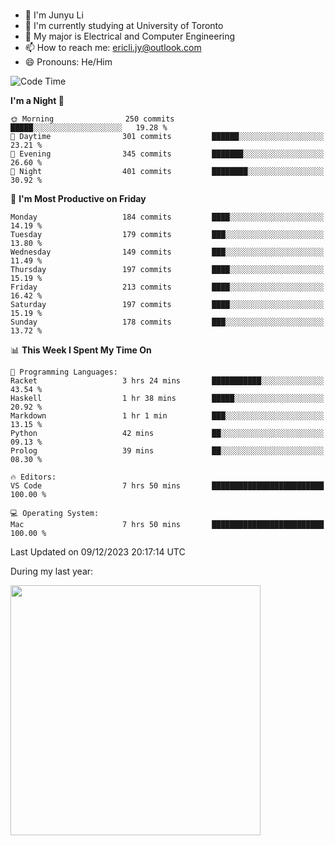 ### 
- 👨 I'm Junyu Li
- 📖 I'm currently studying at University of Toronto
- 🌱 My major is Electrical and Computer Engineering
- 📫 How to reach me: ericli.jy@outlook.com
- 😄 Pronouns: He/Him

<!--
<p align="left">  
  <img height="180em" src="https://github-readme-stats-git-master-ericjyli.vercel.app/api?username=ericjyli&theme=tokyonight&show_icons=true&count_private=true&include_orgs=true" />
  <img height="180em" src="https://github-readme-stats-git-master-ericjyli.vercel.app/api/top-langs/?username=ericjyli&theme=tokyonight&count_private=true&include_orgs=true&include_orgs=true&layout=compact" />
</p>
-->

<!--START_SECTION:waka-->
![Code Time](http://img.shields.io/badge/Code%20Time-368%20hrs%2051%20mins-blue)

**I'm a Night 🦉** 

```text
🌞 Morning                250 commits         █████░░░░░░░░░░░░░░░░░░░░   19.28 % 
🌆 Daytime                301 commits         ██████░░░░░░░░░░░░░░░░░░░   23.21 % 
🌃 Evening                345 commits         ███████░░░░░░░░░░░░░░░░░░   26.60 % 
🌙 Night                  401 commits         ████████░░░░░░░░░░░░░░░░░   30.92 % 
```
📅 **I'm Most Productive on Friday** 

```text
Monday                   184 commits         ████░░░░░░░░░░░░░░░░░░░░░   14.19 % 
Tuesday                  179 commits         ███░░░░░░░░░░░░░░░░░░░░░░   13.80 % 
Wednesday                149 commits         ███░░░░░░░░░░░░░░░░░░░░░░   11.49 % 
Thursday                 197 commits         ████░░░░░░░░░░░░░░░░░░░░░   15.19 % 
Friday                   213 commits         ████░░░░░░░░░░░░░░░░░░░░░   16.42 % 
Saturday                 197 commits         ████░░░░░░░░░░░░░░░░░░░░░   15.19 % 
Sunday                   178 commits         ███░░░░░░░░░░░░░░░░░░░░░░   13.72 % 
```


📊 **This Week I Spent My Time On** 

```text
💬 Programming Languages: 
Racket                   3 hrs 24 mins       ███████████░░░░░░░░░░░░░░   43.54 % 
Haskell                  1 hr 38 mins        █████░░░░░░░░░░░░░░░░░░░░   20.92 % 
Markdown                 1 hr 1 min          ███░░░░░░░░░░░░░░░░░░░░░░   13.15 % 
Python                   42 mins             ██░░░░░░░░░░░░░░░░░░░░░░░   09.13 % 
Prolog                   39 mins             ██░░░░░░░░░░░░░░░░░░░░░░░   08.30 % 

🔥 Editors: 
VS Code                  7 hrs 50 mins       █████████████████████████   100.00 % 

💻 Operating System: 
Mac                      7 hrs 50 mins       █████████████████████████   100.00 % 
```


 Last Updated on 09/12/2023 20:17:14 UTC
<!--END_SECTION:waka-->

<p> During my last year: </p>
<img height="400em" src="https://github-readme-stats-git-master-ericjyli.vercel.app/api/wakatime?username=ericjyli&layout=compact&theme=tokyonight" />

<!--
Here are some ideas to get you started:

- 🔭 I’m currently working on ...
- 🌱 I’m currently learning ...
- 👯 I’m looking to collaborate on ...
- 🤔 I’m looking for help with ...
- 💬 Ask me about ...
- 📫 How to reach me: ...
- 😄 Pronouns: ...
- ⚡ Fun fact: ...
-->
